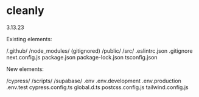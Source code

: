# cleanly

3.13.23

Existing elements:

/.github/
/node_modules/ (gitignored)
/public/
/src/
.eslintrc.json
.gitignore
next.config.js
package.json
package-lock.json
tsconfig.json

New elements:

/cypress/
/scripts/
/supabase/
.env
.env.development
.env.production
.env.test
cypress.config.ts
global.d.ts
postcss.config.js
tailwind.config.js
